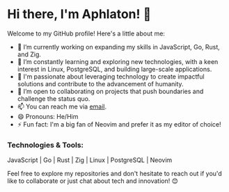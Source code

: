 # Hi there, I'm Aphlaton! 👋

Welcome to my GitHub profile! Here's a little about me:

- 🔭 I’m currently working on expanding my skills in JavaScript, Go, Rust, and Zig.
- 🌱 I’m constantly learning and exploring new technologies, with a keen interest in Linux, PostgreSQL, and building large-scale applications.
- 👀 I'm passionate about leveraging technology to create impactful solutions and contribute to the advancement of humanity.
- 💞️ I’m open to collaborating on projects that push boundaries and challenge the status quo.
- 📫 You can reach me via [email](aphlaton:marwane.souiri.0@gmail.com).
- 😄 Pronouns: He/Him
- ⚡ Fun fact: I'm a big fan of Neovim and prefer it as my editor of choice!

### Technologies & Tools:
JavaScript | Go | Rust | Zig | Linux | PostgreSQL | Neovim

Feel free to explore my repositories and don't hesitate to reach out if you'd like to collaborate or just chat about tech and innovation! 😊
